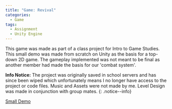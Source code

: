 ```yaml
---
title: "Game: Revival"
categories:
  - Game
tags:
  - Assignment
  - Unity Engine
---
```


This game was made as part of a class project for Intro to Game Studies. This small demo was made from scratch on Unity as the basis for a top-down 2D game. The gameplay implemented was not meant to be final as another member had made the basis for our 'combat system'. 

**Info Notice:**
The project was originally saved in school servers and has since been wiped which unfortunately means I no longer have access to the project or code files. Music and Assets were not made by me. Level Design was made in conjunction with group mates. 
{: .notice--info}

[Small Demo][demo]


[demo]: https://youtu.be/V6dt_aASOnw